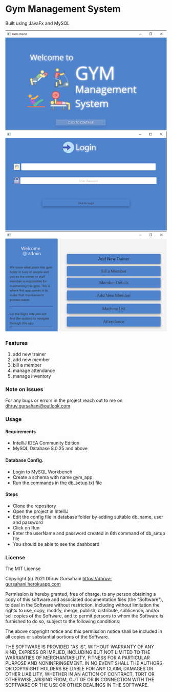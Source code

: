 # Gym Management System 
Built using JavaFx and MySQL

![Welcome Screen](/app_ss/welcome.png?raw=true)
![Login Screen](/app_ss/login.png?raw=true)
![Dashboard](/app_ss/dashboard.png?raw=true)


### Features
1. add new trainer
2. add new member
3. bill a member
4. manage attendance
5. manage inventory


### Note on Issues
For any bugs or errors in the project reach out to me on dhruv.gursahani@outlook.com


### Usage
#### Requirements
- IntelliJ IDEA Community Edition
- MySQL Database 8.0.25 and above

#### Database Config.
- Login to MySQL Workbench
- Create a schema with name gym_app
- Run the commands in the db_setup.txt file


#### Steps
- Clone the repository
- Open the project in IntelliJ
- Edit the config file in database folder by adding suitable db_name, user and password
- Click on Run
- Enter the userName and password created in 6th command of db_setup file
- You should be able to see the dashboard



### License
The MIT License

Copyright (c) 2021 Dhruv Gursahani https://dhruv-gursahani.herokuapp.com

Permission is hereby granted, free of charge, to any person obtaining a copy of this software and associated documentation files (the "Software"), to deal in the  Software without restriction, including without limitation the rights to use, copy, modify, merge, publish, distribute, sublicense, and/or sell copies of the Software, and to permit persons to whom  the Software is furnished to do so, subject to the following conditions:

The above copyright notice and this permission notice shall be included in all copies or substantial portions of the Software.

THE SOFTWARE IS PROVIDED "AS IS", WITHOUT WARRANTY OF ANY KIND, EXPRESS OR IMPLIED, INCLUDING BUT NOT LIMITED TO THE WARRANTIES OF MERCHANTABILITY, FITNESS FOR A PARTICULAR PURPOSE AND NONINFRINGEMENT. IN NO EVENT SHALL THE AUTHORS OR COPYRIGHT HOLDERS BE LIABLE FOR ANY CLAIM, DAMAGES OR OTHER LIABILITY, WHETHER IN AN ACTION OF CONTRACT, TORT OR OTHERWISE, ARISING FROM, OUT OF OR IN CONNECTION WITH THE SOFTWARE OR THE USE OR OTHER DEALINGS IN THE SOFTWARE.